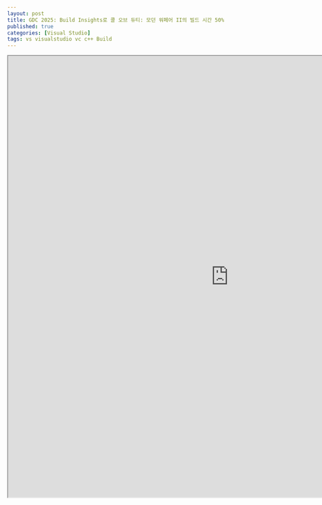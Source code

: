 ```yaml
---
layout: post
title: GDC 2025: Build Insights로 콜 오브 듀티: 모던 워페어 II의 빌드 시간 50% 단축 사례
published: true
categories: [Visual Studio]
tags: vs visualstudio vc c++ Build
---
```

<iframe width="1024" height="1024" width="1024" height="1024" src="https://docs.google.com/document/d/e/2PACX-1vQt4CR0JY_UDl3IWGb74KKvNSmetFc4jOY1yfMEyeYveIdbD5k6aiHAuTjLNDNVQAtTcOaWVeQAfMX6/pub?embedded=true"></iframe>      
  

